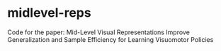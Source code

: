 # midlevel-reps
Code for the paper: Mid-Level Visual Representations Improve Generalization and Sample Efficiency for Learning Visuomotor Policies
